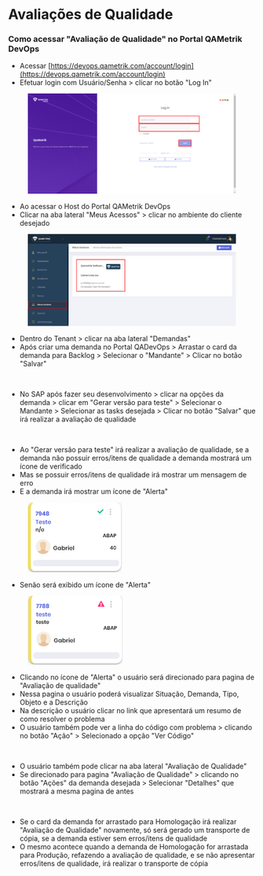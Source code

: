 # Avaliações de Qualidade

### Como acessar "Avaliação de Qualidade" no Portal QAMetrik DevOps

* Acessar [https://devops.qametrik.com/account/login](https://devops.qametrik.com/account/login)
* Efetuar login com Usuário/Senha > clicar no botão "Log In"

<figure><img src="../.gitbook/assets/image (42).png" alt=""><figcaption></figcaption></figure>

* Ao acessar o Host do Portal QAMetrik DevOps
* Clicar na aba lateral "Meus Acessos" > clicar no ambiente do cliente desejado

<figure><img src="../.gitbook/assets/image (41).png" alt=""><figcaption></figcaption></figure>

* Dentro do Tenant > clicar na aba lateral "Demandas"
* Após criar uma demanda no Portal QADevOps > Arrastar o card da demanda para Backlog > Selecionar o "Mandante" > Clicar no botão "Salvar"

<figure><img src="../.gitbook/assets/gifcorreto4 (1).gif" alt=""><figcaption></figcaption></figure>

* No SAP após fazer seu desenvolvimento > clicar na opções da demanda > clicar em "Gerar versão para teste" > Selecionar o Mandante > Selecionar as tasks desejada > Clicar no botão "Salvar" que irá realizar a avaliação de qualidade

<figure><img src="../.gitbook/assets/Projeto-de-Vídeo-3.gif" alt=""><figcaption></figcaption></figure>

* Ao "Gerar versão para teste" irá realizar a avaliação de qualidade, se a demanda não possuir erros/itens de qualidade a demanda mostrará um ícone de verificado
* Mas se possuir erros/itens de qualidade irá mostrar um mensagem de erro
* E a demanda irá mostrar um ícone de "Alerta"

<figure><img src="../.gitbook/assets/image (102).png" alt=""><figcaption></figcaption></figure>

* Senão será exibido um ícone de "Alerta"

<figure><img src="../.gitbook/assets/image (101).png" alt=""><figcaption></figcaption></figure>

* Clicando no ícone de "Alerta" o usuário será direcionado para pagina de "Avaliação de qualidade"
* Nessa pagina o usuário poderá visualizar Situação, Demanda, Tipo, Objeto e a Descrição
* Na descrição o usuário clicar no link que apresentará um resumo de como resolver o problema
* O usuário também pode ver a linha do código com problema > clicando no botão "Ação" > Selecionado a opção "Ver Código"

<figure><img src="../.gitbook/assets/Video-Project.gif" alt=""><figcaption></figcaption></figure>

* O usuário também pode clicar na aba lateral "Avaliação de Qualidade"
* Se direcionado para pagina "Avaliação de Qualidade" > clicando no botão "Ações" da demanda desejada > Selecionar "Detalhes" que mostrará a mesma pagina de antes

<figure><img src="../.gitbook/assets/gif-3.0 (1).gif" alt=""><figcaption></figcaption></figure>

* Se o card da demanda for arrastado para Homologação irá realizar "Avaliação de Qualidade" novamente, só será gerado um transporte de cópia, se a demanda estiver sem erros/itens de qualidade
* O mesmo acontece quando a demanda de Homologação for arrastada para Produção, refazendo a avaliação de qualidade, e se não apresentar erros/itens de qualidade, irá realizar o transporte de cópia
